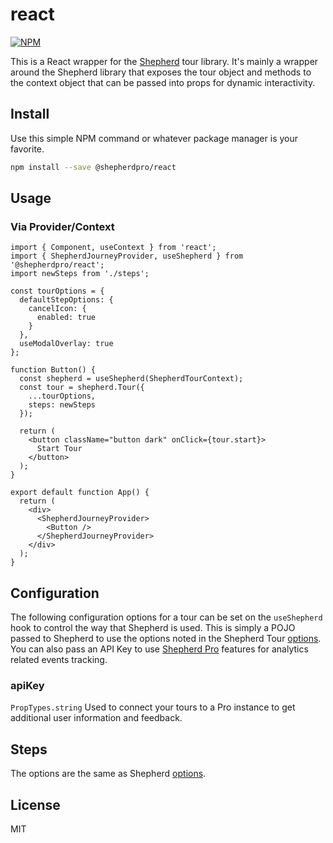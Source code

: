 # react

[![NPM](https://img.shields.io/npm/v/@shepherdpro/react.svg)](https://www.npmjs.com/package/@shepherdpro/react)

This is a React wrapper for the [Shepherd](https://github.com/@shepherdpro/react) tour library.
It's mainly a wrapper around the Shepherd library that exposes the tour object and methods to the context object
that can be passed into props for dynamic interactivity.

## Install

Use this simple NPM command or whatever package manager is your favorite.

```bash
npm install --save @shepherdpro/react
```

## Usage

### Via Provider/Context

```tsx
import { Component, useContext } from 'react';
import { ShepherdJourneyProvider, useShepherd } from '@shepherdpro/react';
import newSteps from './steps';

const tourOptions = {
  defaultStepOptions: {
    cancelIcon: {
      enabled: true
    }
  },
  useModalOverlay: true
};

function Button() {
  const shepherd = useShepherd(ShepherdTourContext);
  const tour = shepherd.Tour({
    ...tourOptions,
    steps: newSteps
  });

  return (
    <button className="button dark" onClick={tour.start}>
      Start Tour
    </button>
  );
}

export default function App() {
  return (
    <div>
      <ShepherdJourneyProvider>
        <Button />
      </ShepherdJourneyProvider>
    </div>
  );
}
```

## Configuration

The following configuration options for a tour can be set on the `useShepherd` hook to control the way that Shepherd is used. This is simply a POJO passed to Shepherd to use the options noted in the Shepherd Tour [options](https://shepherdjs.dev/docs/Tour.html). You can also pass an API Key to use [Shepherd Pro](https://shepherdpro.com) features for analytics related events tracking.

### apiKey

`PropTypes.string`
Used to connect your tours to a Pro instance to get additional user information and feedback.

## Steps

The options are the same as Shepherd [options](https://shepherdjs.dev/docs/Step.html).

## License

MIT
